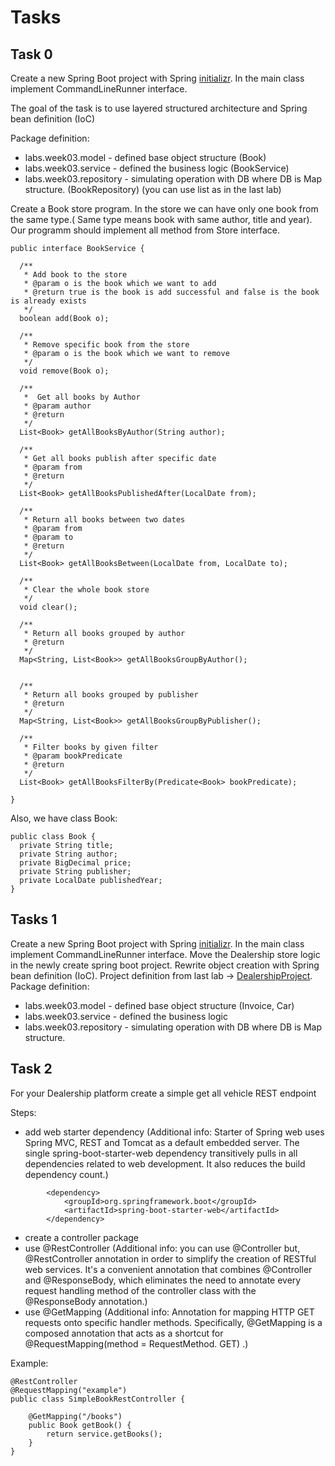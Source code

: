 # Tasks

## Task 0
Create a new Spring Boot project with Spring [initializr](https://start.spring.io/). In the main class implement CommandLineRunner interface.

The goal of the task is to use layered structured architecture and Spring bean definition (IoC)

Package definition:
* labs.week03.model - defined base object structure (Book)
* labs.week03.service - defined the business logic (BookService)
* labs.week03.repository - simulating operation with DB where DB is Map structure. (BookRepository) (you can use list as in the last lab)

Create a Book store program. In the store we can have only one book from the same type.( Same type means book with same author, title and year). Our programm should implement all method from Store interface. 
```
public interface BookService {

  /**
   * Add book to the store
   * @param o is the book which we want to add
   * @return true is the book is add successful and false is the book is already exists
   */
  boolean add(Book o);

  /**
   * Remove specific book from the store
   * @param o is the book which we want to remove
   */
  void remove(Book o);

  /**
   *  Get all books by Author
   * @param author
   * @return
   */
  List<Book> getAllBooksByAuthor(String author);

  /**
   * Get all books publish after specific date
   * @param from
   * @return
   */
  List<Book> getAllBooksPublishedAfter(LocalDate from);

  /**
   * Return all books between two dates
   * @param from
   * @param to
   * @return
   */
  List<Book> getAllBooksBetween(LocalDate from, LocalDate to);

  /**
   * Clear the whole book store
   */
  void clear();

  /**
   * Return all books grouped by author
   * @return
   */
  Map<String, List<Book>> getAllBooksGroupByAuthor();


  /**
   * Return all books grouped by publisher
   * @return
   */
  Map<String, List<Book>> getAllBooksGroupByPublisher();

  /**
   * Filter books by given filter
   * @param bookPredicate
   * @return
   */
  List<Book> getAllBooksFilterBy(Predicate<Book> bookPredicate);

}
```
Also, we have class Book:
```
public class Book {
  private String title;
  private String author;
  private BigDecimal price;
  private String publisher;
  private LocalDate publishedYear;
}
```


## Tasks 1
Create a new Spring Boot project with Spring [initializr](https://start.spring.io/). In the main class implement CommandLineRunner interface. Move the Dealership store logic in the newly create spring boot project. Rewrite object creation with Spring bean definition (IoC). Project definition from last lab -> [DealershipProject](https://github.com/dreamix-fmi-course-2023/web-development-with-Java/tree/main/week03/labs/FMICourse2023/src/com/fmi/week03). Package definition:
* labs.week03.model - defined base object structure (Invoice, Car)
* labs.week03.service - defined the business logic 
* labs.week03.repository - simulating operation with DB where DB is Map structure. 

## Task 2
For your Dealership platform create a simple get all vehicle REST endpoint

Steps:

- add web starter dependency (Additional info: Starter of Spring web uses Spring MVC, REST and Tomcat as a default embedded server. The single spring-boot-starter-web dependency transitively pulls in all dependencies related to web development. It also reduces the build dependency count.)
```
		<dependency>
			<groupId>org.springframework.boot</groupId>
			<artifactId>spring-boot-starter-web</artifactId>
		</dependency>
```

- create a controller package
- use @RestController (Additional info: you can use @Controller but, @RestController annotation in order to simplify the creation of RESTful web services. It's a convenient annotation that combines @Controller and @ResponseBody, which eliminates the need to annotate every request handling method of the controller class with the @ResponseBody annotation.)
- use @GetMapping (Additional info: Annotation for mapping HTTP GET requests onto specific handler methods. Specifically, @GetMapping is a composed annotation that acts as a shortcut for @RequestMapping(method = RequestMethod. GET) .)

Example:
```
@RestController
@RequestMapping("example")
public class SimpleBookRestController {
    
    @GetMapping("/books")
    public Book getBook() {
        return service.getBooks();
    }
}
```